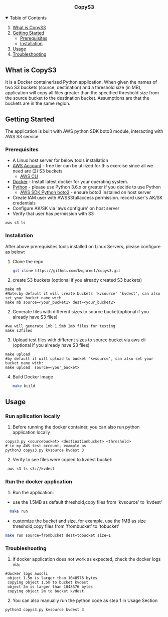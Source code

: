 


<p align="center">
  
  <h3 align="center">CopyS3</h3>

  </p>



<!-- TABLE OF CONTENTS -->
<details open="open">
  <summary>Table of Contents</summary>
  <ol>
    <li>
      <a href="#what-is-copys3">What is CopyS3</a>
     </li>
    <li>
      <a href="#getting-started">Getting Started</a>
      <ul>
        <li><a href="#prerequisites">Prerequisites</a></li>
        <li><a href="#installation">Installation</a></li>
      </ul>
    </li>
    <li><a href="#usage">Usage</a></li>
    <li><a href="#troubleshooting">Troubleshooting</a></li>
 </ol>
</details>



## What is CopyS3
It is a Docker containerized Python application. 
When given the names of two S3 buckets (source, destination) and a threshold size (in MB), application will copy
all files greater than the specified threshold size from the source bucket to the destination bucket.
Assumptions are that the buckets are in the same region.


<!-- GETTING STARTED -->
## Getting Started

The application is built with AWS python SDK boto3 module, interacting with AWS S3 service

### Prerequisites
- A Linux host server for below tools installation
- [AWS Account](https://aws.amazon.com/free/?nc2=h_ql_pr) - free tier can be utilized for this exercise since all we need are (2) S3 buckets
  - [AWS CLI ](https://docs.aws.amazon.com/cli/latest/userguide/install-cliv1.html)
- [Docker](https://docs.docker.com/install/)  - Install latest docker for your operating system.
- [Python](https://www.python.org)  - please use Python 3.6.x or greater if you decide to use Python
  - [AWS SDK Python boto3](https://aws.amazon.com/sdk-for-python/) - ensure boto3 installed on host server
- Create IAM user with AWSS3fullaccess permission. record user's AK/SK credentials
- Configure AK/SK via 'aws configure' on host server
- Verify that user has permission  with S3
```
aws s3 ls
```

### Installation
After above prerequisites tools installed on Linux Servers, please configure as below:

1. Clone the repo
   ```sh
   git clone https://github.com/kvgarnet/copys3.git
   ```
2. create S3 buckets (optional if you already created S3 buckets)
```
make mb
#Note:by default it will create buckets 'kvsource' 'kvdest', can also set your bucket name with
make mb source=<your_bucket1> dest=<your_bucket2>
```
2. Generate files with different sizes to source bucket(optional if you already have S3 files)
```
#we will generate 1mb 1.5mb 2mb files for testing
make s3files
```
3. Upload test files with different sizes to source bucket via aws cli (optional if you already have S3 files)
```
make upload 
#by default it will upload to bucket 'kvsource', can also set your bucket name with:
make upload  source=<your_bucket>
```
4. Build Docker Image
   ```sh
   make build 
   ```

## Usage
### Run  apllication locally
1. Before running the docker container, you can also run python application locally
```
copys3.py <sourcebucket> <destinationbucket> <threshold>
# in my AWS test account, example as
python3 copys3.py kvsource kvdest 3
```
2. Verify to see files were copied to kvdest bucket:
```sh
 aws s3 ls s3://kvdest
```

### Run the docker application

1. Run the application:
- use the 1.5MB as default threshold,copy files from 'kvsource' to 'kvdest'
```sh
  make run
```
- customize the bucket and size, for example, use the 1MB as size threshold,copy files from 'frombucket' to 'tobucket'
```sh
make run source=frombucket dest=tobucket size=1
```



<!-- ROADMAP -->
### Troubleshooting
1. if docker application does not work as expected, check the docker logs via:
```
#docker logs awscli
 object 1.5m is larger than 1048576 bytes
 copying object 1.5m to bucket kvdest
 object 2m is larger than 1048576 bytes
 copying object 2m to bucket kvdest
```

2. You can also manually run the python code as step 1 in Usage Section
```
python3 copys3.py kvsource kvdest 3
```

